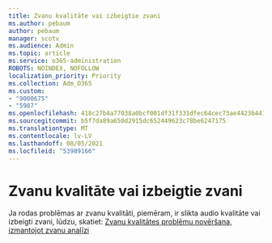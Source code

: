 ```yaml
---
title: Zvanu kvalitāte vai izbeigtie zvani
ms.author: pebaum
author: pebaum
manager: scotv
ms.audience: Admin
ms.topic: article
ms.service: o365-administration
ROBOTS: NOINDEX, NOFOLLOW
localization_priority: Priority
ms.collection: Adm_O365
ms.custom:
- "9000675"
- "5987"
ms.openlocfilehash: 418c27b4a77038a0bcf001df31f331dfec64cec73ae4423b441c849b63e0bc48
ms.sourcegitcommit: b5f7da89a650d2915dc652449623c78be6247175
ms.translationtype: MT
ms.contentlocale: lv-LV
ms.lasthandoff: 08/05/2021
ms.locfileid: "53989166"
---
```

# <a name="call-quality-or-dropped-calls"></a>Zvanu kvalitāte vai izbeigtie zvani

Ja rodas problēmas ar zvanu kvalitāti, piemēram, ir slikta audio kvalitāte vai izbeigti zvani, lūdzu, skatiet: [Zvanu kvalitātes problēmu novēršana, izmantojot zvanu analīzi](https://docs.microsoft.com/microsoftteams/use-call-analytics-to-troubleshoot-poor-call-quality#troubleshoot-call-quality-problems-using-call-analytics)